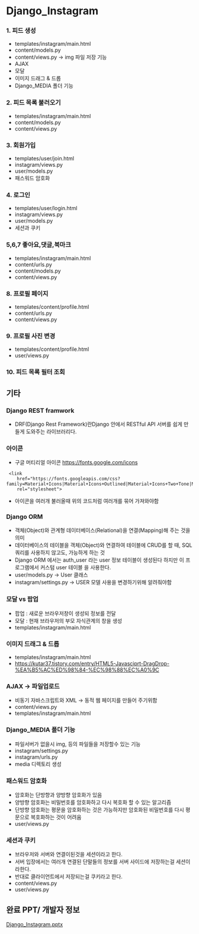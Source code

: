 # Django_Instagram

### 1. 피드 생성
- templates/instagram/main.html
- content/models.py
- content/views.py -> img 파일 저장 기능
- AJAX
- 모달
- 이미지 드래그 & 드롭
- Django_MEDIA 폴더 기능

 ### 2. 피드 목록 불러오기
- templates/instagram/main.html
- content/models.py
- content/views.py


### 3. 회원가입
- templates/user/join.html
- instagram/views.py
- user/models.py
- 패스워드 암호화

### 4. 로그인
- templates/user/login.html
- instagram/views.py
- user/models.py
- 세션과 쿠키

### 5,6,7 좋아요,댓글,북마크
- templates/instagram/main.html
- content/urls.py
- content/models.py
- content/views.py

### 8. 프로필 페이지
- templates/content/profile.html
- content/urls.py
- content/views.py

### 9. 프로필 사진 변경
- templates/content/profile.html
- user/views.py

### 10. 피드 목록 필터 조회


## 기타
### Django REST framwork
 - DRF(Django Rest Framework)란Django 안에서 RESTful API 서버를 쉽게 만들게 도와주는 라이브러리다.

### 아이콘
- 구글 머티리얼 아이콘
https://fonts.google.com/icons
```
 <link
    href="https://fonts.googleapis.com/css?family=Material+Icons|Material+Icons+Outlined|Material+Icons+Two+Tone|Material+Icons+Round|Material+Icons+Sharp"
    rel="stylesheet">
```
- 아이콘을 여러개 불러올때 위의 코드처럼 여러개를 묶어 가져와야함

### Django ORM
- 객체(Object)와 관계형 데이터베이스(Relational)을 연결(Mapping)해 주는 것을 의미
- 데이터베이스의 테이블을 객체(Object)와 연결하여 테이블에 CRUD를 할 때, SQL 쿼리를 사용하지 않고도, 가능하게 하는 것
- Django ORM 에서는 auth_user 라는 user 정보 테이블이 생성된다 하지만 이 프로그램에서 커스텀 user 테이블 을 사용한다.
- user/models.py -> User 클래스
- instagram/settings.py -> USER 모델 사용을 변경하기위해 알려줘야함


### 모달 vs 팝업
- 팝업 : 새로운 브라우저창이 생성되 정보를 전달
- 모달 : 현재 브라우저의 부모 자식관계의 창을 생성
- templates/instagram/main.html

### 이미지 드래그 & 드롭
- templates/instagram/main.html
- https://kutar37.tistory.com/entry/HTML5-Javasciprt-DragDrop-%EA%B5%AC%ED%98%84-%EC%98%88%EC%A0%9C

### AJAX -> 파일업로드
- 비동기 자바스크립트와 XML -> 동적 웹 페이지를 만들어 주기위함
- content/views.py
- templates/instagram/main.html

### Django_MEDIA 폴더 기능
- 파일서버가 없을시 img, 등의 파일들을 저장할수 있는 기능
- instagram/settings.py
- instagram/urls.py
- media 디렉토리 생성

### 패스워드 암호화
- 암호화는 단방향과 양방향 암호화가 있음
- 양방향 암호화는 비밀번호를 암호화하고 다시 복호화 할 수 있는 알고리즘
- 단방향 암호화는 평문을 암호화하는 것은 가능하지만 암호화된 비밀번호를 다시 평문으로 복호화하는 것이 어려움
- user/views.py


### 세션과 쿠키
- 브라우저와 서버와 연결이된것을 세션이라고 한다.
- 서버 입장에서는 여러개 연결된 단말들의 정보를 서버 사이드에 저장하는걸 세션이라한다.
- 반대로 클라이언트에서 저장되는걸 쿠키라고 한다.
- content/views.py
- user/views.py

## 완료 PPT/ 개발자 정보

[Django_Instagram.pptx](https://github.com/kosaf1996/Django_Instagram/files/8661475/Django_Instagram.pptx)


